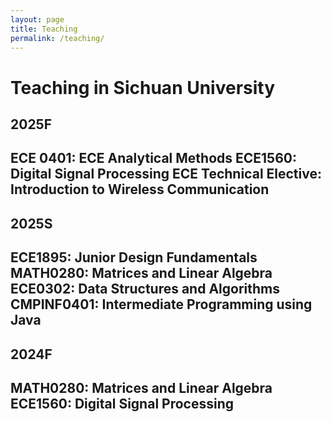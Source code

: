 ```yaml
---
layout: page
title: Teaching
permalink: /teaching/
---
```



#  Teaching in Sichuan University

## 2025F
ECE 0401: ECE Analytical Methods
ECE1560: Digital Signal Processing
ECE Technical Elective: Introduction to Wireless Communication
---
## 2025S
ECE1895: Junior Design Fundamentals
MATH0280: Matrices and Linear Algebra
ECE0302: Data Structures and Algorithms
CMPINF0401: Intermediate Programming using Java
---
## 2024F
MATH0280: Matrices and Linear Algebra
ECE1560: Digital Signal Processing
---
